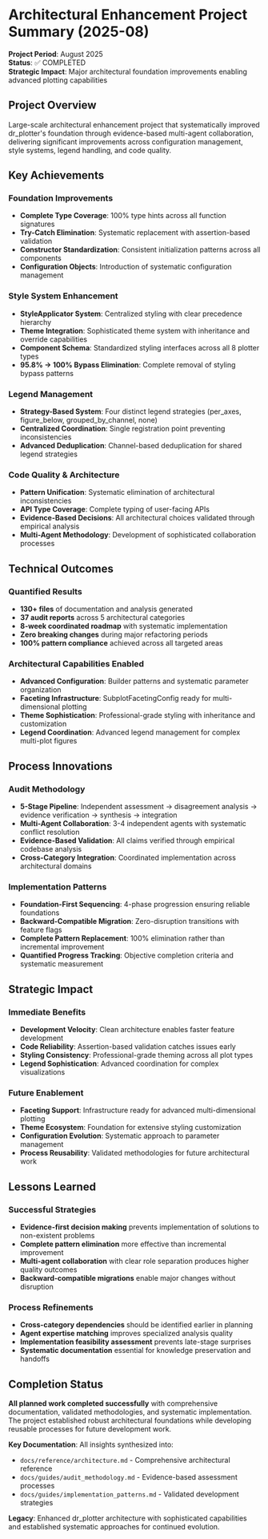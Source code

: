 # Architectural Enhancement Project Summary (2025-08)

**Project Period**: August 2025  
**Status**: ✅ COMPLETED  
**Strategic Impact**: Major architectural foundation improvements enabling advanced plotting capabilities

## Project Overview

Large-scale architectural enhancement project that systematically improved dr_plotter's foundation through evidence-based multi-agent collaboration, delivering significant improvements across configuration management, style systems, legend handling, and code quality.

## Key Achievements

### Foundation Improvements
- **Complete Type Coverage**: 100% type hints across all function signatures
- **Try-Catch Elimination**: Systematic replacement with assertion-based validation
- **Constructor Standardization**: Consistent initialization patterns across all components
- **Configuration Objects**: Introduction of systematic configuration management

### Style System Enhancement  
- **StyleApplicator System**: Centralized styling with clear precedence hierarchy
- **Theme Integration**: Sophisticated theme system with inheritance and override capabilities
- **Component Schema**: Standardized styling interfaces across all 8 plotter types
- **95.8% → 100% Bypass Elimination**: Complete removal of styling bypass patterns

### Legend Management
- **Strategy-Based System**: Four distinct legend strategies (per_axes, figure_below, grouped_by_channel, none)
- **Centralized Coordination**: Single registration point preventing inconsistencies
- **Advanced Deduplication**: Channel-based deduplication for shared legend strategies

### Code Quality & Architecture
- **Pattern Unification**: Systematic elimination of architectural inconsistencies
- **API Type Coverage**: Complete typing of user-facing APIs
- **Evidence-Based Decisions**: All architectural choices validated through empirical analysis
- **Multi-Agent Methodology**: Development of sophisticated collaboration processes

## Technical Outcomes

### Quantified Results
- **130+ files** of documentation and analysis generated
- **37 audit reports** across 5 architectural categories
- **8-week coordinated roadmap** with systematic implementation
- **Zero breaking changes** during major refactoring periods
- **100% pattern compliance** achieved across all targeted areas

### Architectural Capabilities Enabled
- **Advanced Configuration**: Builder patterns and systematic parameter organization
- **Faceting Infrastructure**: SubplotFacetingConfig ready for multi-dimensional plotting
- **Theme Sophistication**: Professional-grade styling with inheritance and customization
- **Legend Coordination**: Advanced legend management for complex multi-plot figures

## Process Innovations

### Audit Methodology
- **5-Stage Pipeline**: Independent assessment → disagreement analysis → evidence verification → synthesis → integration
- **Multi-Agent Collaboration**: 3-4 independent agents with systematic conflict resolution
- **Evidence-Based Validation**: All claims verified through empirical codebase analysis
- **Cross-Category Integration**: Coordinated implementation across architectural domains

### Implementation Patterns
- **Foundation-First Sequencing**: 4-phase progression ensuring reliable foundations
- **Backward-Compatible Migration**: Zero-disruption transitions with feature flags
- **Complete Pattern Replacement**: 100% elimination rather than incremental improvement
- **Quantified Progress Tracking**: Objective completion criteria and systematic measurement

## Strategic Impact

### Immediate Benefits
- **Development Velocity**: Clean architecture enables faster feature development
- **Code Reliability**: Assertion-based validation catches issues early
- **Styling Consistency**: Professional-grade theming across all plot types
- **Legend Sophistication**: Advanced coordination for complex visualizations

### Future Enablement
- **Faceting Support**: Infrastructure ready for advanced multi-dimensional plotting
- **Theme Ecosystem**: Foundation for extensive styling customization
- **Configuration Evolution**: Systematic approach to parameter management
- **Process Reusability**: Validated methodologies for future architectural work

## Lessons Learned

### Successful Strategies
- **Evidence-first decision making** prevents implementation of solutions to non-existent problems
- **Complete pattern elimination** more effective than incremental improvement
- **Multi-agent collaboration** with clear role separation produces higher quality outcomes
- **Backward-compatible migrations** enable major changes without disruption

### Process Refinements
- **Cross-category dependencies** should be identified earlier in planning
- **Agent expertise matching** improves specialized analysis quality  
- **Implementation feasibility assessment** prevents late-stage surprises
- **Systematic documentation** essential for knowledge preservation and handoffs

## Completion Status

**All planned work completed successfully** with comprehensive documentation, validated methodologies, and systematic implementation. The project established robust architectural foundations while developing reusable processes for future development work.

**Key Documentation**: All insights synthesized into:
- `docs/reference/architecture.md` - Comprehensive architectural reference
- `docs/guides/audit_methodology.md` - Evidence-based assessment processes
- `docs/guides/implementation_patterns.md` - Validated development strategies

**Legacy**: Enhanced dr_plotter architecture with sophisticated capabilities and established systematic approaches for continued evolution.